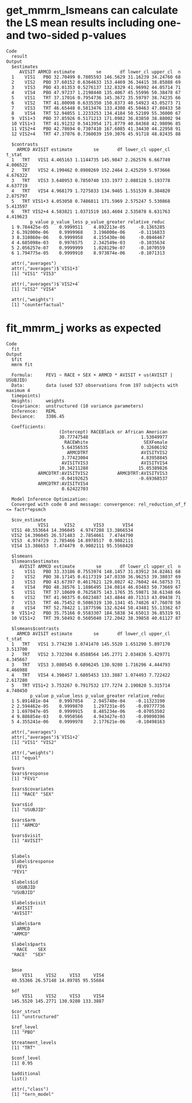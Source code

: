 # get_mmrm_lsmeans can calculate the LS mean results including one- and two-sided p-values

    Code
      result
    Output
      $estimates
         AVISIT ARMCD estimate        se       df lower_cl upper_cl  n
      1    VIS1   PBO 32.70499 0.7805593 146.5629 31.16239 34.24760 68
      2    VIS2   PBO 37.60152 0.6364633 153.4469 36.34415 38.85888 69
      3    VIS3   PBO 43.01353 0.5276137 132.8329 41.96992 44.05714 71
      4    VIS4   PBO 47.97237 1.2198440 135.4067 45.55996 50.38478 67
      5    VIS1   TRT 37.17016 0.7954736 145.3672 35.59797 38.74235 66
      6    VIS2   TRT 41.80098 0.6335350 150.8373 40.54923 43.05273 71
      7    VIS3   TRT 46.65448 0.5813476 133.4308 45.50463 47.80433 58
      8    VIS4   TRT 52.94055 1.2233253 134.4184 50.52109 55.36000 67
      9  VIS1+3   PBO 37.85926 0.5171213 171.0982 36.83850 38.88002 94
      10 VIS1+3   TRT 41.91232 0.5413954 171.8779 40.84368 42.98096 85
      11 VIS2+4   PBO 42.78694 0.7307410 167.6085 41.34430 44.22958 91
      12 VIS2+4   TRT 47.37076 0.7360039 159.3076 45.91718 48.82435 88
      
      $contrasts
        ARMCD AVISIT estimate        se       df lower_cl upper_cl   t_stat
      1   TRT   VIS1 4.465163 1.1144735 145.9847 2.262576 6.667749 4.006522
      2   TRT   VIS2 4.199462 0.8980269 152.2464 2.425259 5.973666 4.676322
      3   TRT   VIS3 3.640953 0.7850740 133.1977 2.088128 5.193778 4.637719
      4   TRT   VIS4 4.968179 1.7275833 134.9465 1.551539 8.384820 2.875797
      5   TRT VIS1+3 4.053058 0.7486811 171.5969 2.575247 5.530868 5.413597
      6   TRT VIS2+4 4.583821 1.0371519 163.4604 2.535878 6.631763 4.419623
             p_value p_value_less p_value_greater relative_reduc
      1 9.784425e-05    0.9999511    4.892213e-05     -0.1365285
      2 6.392000e-06    0.9999968    3.196000e-06     -0.1116833
      3 8.310860e-06    0.9999958    4.155430e-06     -0.0846467
      4 4.685098e-03    0.9976575    2.342549e-03     -0.1035634
      5 2.056257e-07    0.9999999    1.028129e-07     -0.1070559
      6 1.794775e-05    0.9999910    8.973874e-06     -0.1071313
      
      attr(,"averages")
      attr(,"averages")$`VIS1+3`
      [1] "VIS1" "VIS3"
      
      attr(,"averages")$`VIS2+4`
      [1] "VIS2" "VIS4"
      
      attr(,"weights")
      [1] "counterfactual"

# fit_mmrm_j works as expected

    Code
      fit
    Output
      $fit
      mmrm fit
      
      Formula:     FEV1 ~ RACE + SEX + ARMCD * AVISIT + us(AVISIT | USUBJID)
      Data:        data (used 537 observations from 197 subjects with maximum 4 
      timepoints)
      Weights:     weights
      Covariance:  unstructured (10 variance parameters)
      Inference:   REML
      Deviance:    3386.45
      
      Coefficients: 
                        (Intercept) RACEBlack or African American 
                        30.77747548                    1.53049977 
                          RACEWhite                     SEXFemale 
                         5.64356535                    0.32606192 
                           ARMCDTRT                    AVISITVIS2 
                         3.77423004                    4.83958845 
                         AVISITVIS3                    AVISITVIS4 
                        10.34211288                   15.05389826 
                ARMCDTRT:AVISITVIS2           ARMCDTRT:AVISITVIS3 
                        -0.04192625                   -0.69368537 
                ARMCDTRT:AVISITVIS4 
                         0.62422703 
      
      Model Inference Optimization:
      Converged with code 0 and message: convergence: rel_reduction_of_f <= factr*epsmch
      
      $cov_estimate
                VIS1      VIS2       VIS3       VIS4
      VIS1 40.553664 14.396045  4.9747288 13.3866534
      VIS2 14.396045 26.571483  2.7854661  7.4744790
      VIS3  4.974729  2.785466 14.8978517  0.9082111
      VIS4 13.386653  7.474479  0.9082111 95.5568420
      
      $lsmeans
      $lsmeans$estimates
         AVISIT ARMCD estimate        se       df lower_cl upper_cl  n
      1    VIS1   PBO 33.33186 0.7553974 148.1457 31.83912 34.82461 68
      2    VIS2   PBO 38.17145 0.6117319 147.0330 36.96253 39.38037 69
      3    VIS3   PBO 43.67397 0.4617621 129.8027 42.76042 44.58753 71
      4    VIS4   PBO 48.38576 1.1886495 134.0814 46.03483 50.73669 67
      5    VIS1   TRT 37.10609 0.7625875 143.1765 35.59871 38.61348 66
      6    VIS2   TRT 41.90375 0.6023487 143.4844 40.71313 43.09438 71
      7    VIS3   TRT 46.75452 0.5086319 130.1341 45.74826 47.76078 58
      8    VIS4   TRT 52.78422 1.1877596 132.6244 50.43481 55.13362 67
      9  VIS1+2   PBO 35.75166 0.5583307 184.5838 34.65013 36.85319 91
      10 VIS1+2   TRT 39.50492 0.5605040 172.2042 38.39858 40.61127 87
      
      $lsmeans$contrasts
        ARMCD AVISIT estimate        se       df lower_cl upper_cl   t_stat
      1   TRT   VIS1 3.774230 1.0741470 145.5520 1.651290 5.897170 3.513700
      2   TRT   VIS2 3.732304 0.8588564 145.2771 2.034836 5.429771 4.345667
      3   TRT   VIS3 3.080545 0.6896245 130.9280 1.716296 4.444793 4.466988
      4   TRT   VIS4 4.398457 1.6805453 133.3887 1.074493 7.722422 2.617280
      5   TRT VIS1+2 3.753267 0.7917532 177.7274 2.190820 5.315714 4.740450
             p_value p_value_less p_value_greater relative_reduc
      1 5.891481e-04    0.9997054    2.945740e-04    -0.11323190
      2 2.594462e-05    0.9999870    1.297231e-05    -0.09777736
      3 1.697047e-05    0.9999915    8.485234e-06    -0.07053502
      4 9.886854e-03    0.9950566    4.943427e-03    -0.09090396
      5 4.355241e-06    0.9999978    2.177621e-06    -0.10498163
      
      attr(,"averages")
      attr(,"averages")$`VIS1+2`
      [1] "VIS1" "VIS2"
      
      attr(,"weights")
      [1] "equal"
      
      $vars
      $vars$response
      [1] "FEV1"
      
      $vars$covariates
      [1] "RACE" "SEX" 
      
      $vars$id
      [1] "USUBJID"
      
      $vars$arm
      [1] "ARMCD"
      
      $vars$visit
      [1] "AVISIT"
      
      
      $labels
      $labels$response
        FEV1 
      "FEV1" 
      
      $labels$id
        USUBJID 
      "USUBJID" 
      
      $labels$visit
        AVISIT 
      "AVISIT" 
      
      $labels$arm
        ARMCD 
      "ARMCD" 
      
      $labels$parts
        RACE    SEX 
      "RACE"  "SEX" 
      
      
      $mse
          VIS1     VIS2     VIS3     VIS4 
      40.55366 26.57148 14.89785 95.55684 
      
      $df
          VIS1     VIS2     VIS3     VIS4 
      145.5520 145.2771 130.9280 133.3887 
      
      $cor_struct
      [1] "unstructured"
      
      $ref_level
      [1] "PBO"
      
      $treatment_levels
      [1] "TRT"
      
      $conf_level
      [1] 0.95
      
      $additional
      list()
      
      attr(,"class")
      [1] "tern_model"

